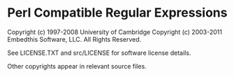 Perl Compatible Regular Expressions
===================================

Copyright (c) 1997-2008 University of Cambridge
Copyright (c) 2003-2011 Embedthis Software, LLC. All Rights Reserved.

See LICENSE.TXT and src/LICENSE for software license details.

Other copyrights appear in relevant source files.
